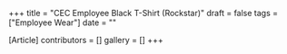 +++
title = "CEC Employee Black T-Shirt (Rockstar)"
draft = false
tags = ["Employee Wear"]
date = ""

[Article]
contributors = []
gallery = []
+++